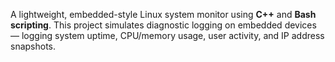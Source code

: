 A lightweight, embedded-style Linux system monitor using **C++** and **Bash scripting**. This project simulates diagnostic logging on embedded devices — logging system uptime, CPU/memory usage, user activity, and IP address snapshots.
